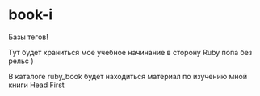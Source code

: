 # book-i
Базы тегов!

Тут будет храниться мое учебное начинание в сторону Ruby  попа без рельс  )  

В  каталоге ruby_book будет находиться материал по изучению мной книги Head First
